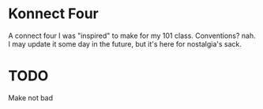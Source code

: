 # Konnect Four
A connect four I was "inspired" to make for my 101 class. Conventions? nah. I may update it some day in the future, but it's here for nostalgia's sack.


# TODO
Make not bad